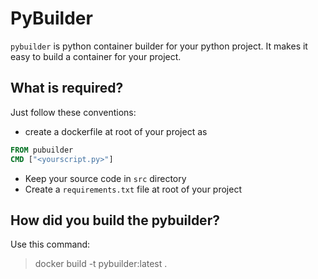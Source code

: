 # PyBuilder

`pybuilder` is python container builder for your python project. It  makes it easy to build a container for your project.

## What is required?

Just follow these conventions:

* create a dockerfile at root of your project as

```Dockerfile
FROM pubuilder
CMD ["<yourscript.py>"]
```

* Keep your source code in `src` directory
* Create a `requirements.txt` file at root of your project

## How did you build the pybuilder?

Use this command:
> docker build -t pybuilder:latest .
